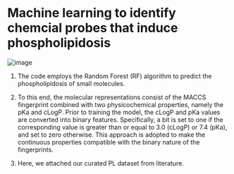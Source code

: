 # Machine learning to identify chemcial probes that induce phospholipidosis
![image](https://github.com/HuabinHu/ML-for-PL-prediction/assets/115711932/af868e0f-11df-4b67-aa65-f4c356ea494b)



1. The code employs the Random Forest (RF) algorithm to predict the phospholipidosis of small molecules. 


2. To this end, the molecular representations consist of the MACCS fingerprint combined with two physicochemical properties, namely the pKa and cLogP. Prior to training the model, the cLogP and pKa values are converted into binary features. Specifically, a bit is set to one if the corresponding value is greater than or equal to 3.0 (cLogP) or 7.4 (pKa), and set to zero otherwise. This approach is adopted to make the continuous properties compatible with the binary nature of the fingerprints.


3. Here, we attached our curated PL dataset from literature.
